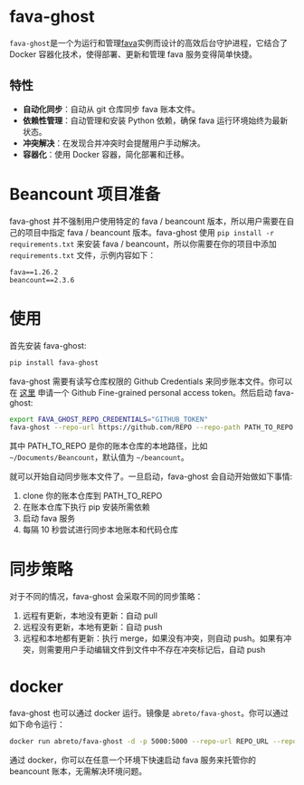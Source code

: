 # fava-ghost

`fava-ghost`是一个为运行和管理[fava](https://github.com/beancount/fava)实例而设计的高效后台守护进程，它结合了 Docker 容器化技术，使得部署、更新和管理 fava 服务变得简单快捷。

## 特性

- **自动化同步**：自动从 git 仓库同步 fava 账本文件。
- **依赖性管理**：自动管理和安装 Python 依赖，确保 fava 运行环境始终为最新状态。
- **冲突解决**：在发现合并冲突时会提醒用户手动解决。
- **容器化**：使用 Docker 容器，简化部署和迁移。

# Beancount 项目准备

fava-ghost 并不强制用户使用特定的 fava / beancount 版本，所以用户需要在自己的项目中指定 fava / beancount 版本。fava-ghost 使用 `pip install -r requirements.txt` 来安装 fava / beancount，所以你需要在你的项目中添加 `requirements.txt` 文件，示例内容如下：

```text
fava==1.26.2
beancount==2.3.6
```

# 使用

首先安装 fava-ghost:

```bash
pip install fava-ghost
```

fava-ghost 需要有读写仓库权限的 Github Credentials 来同步账本文件。你可以在 [这里](https://github.com/settings/tokens?type=beta) 申请一个 Github Fine-grained personal access token。然后启动 fava-ghost:

```bash
export FAVA_GHOST_REPO_CREDENTIALS="GITHUB_TOKEN"
fava-ghost --repo-url https://github.com/REPO --repo-path PATH_TO_REPO
```

其中 PATH_TO_REPO 是你的账本仓库的本地路径，比如 `~/Documents/Beancount`，默认值为 `~/beancount`。

就可以开始自动同步账本文件了。一旦启动，fava-ghost 会自动开始做如下事情:

1. clone 你的账本仓库到 PATH_TO_REPO
2. 在账本仓库下执行 pip 安装所需依赖
3. 启动 fava 服务
4. 每隔 10 秒尝试进行同步本地账本和代码仓库

# 同步策略

对于不同的情况，fava-ghost 会采取不同的同步策略：

1. 远程有更新，本地没有更新：自动 pull
2. 远程没有更新，本地有更新：自动 push
3. 远程和本地都有更新：执行 merge，如果没有冲突，则自动 push。如果有冲突，则需要用户手动编辑文件到文件中不存在冲突标记后，自动 push

# docker

fava-ghost 也可以通过 docker 运行。镜像是 `abreto/fava-ghost`。你可以通过如下命令运行：

```bash
docker run abreto/fava-ghost -d -p 5000:5000 --repo-url REPO_URL --repo-credentials GITHUB_TOKEN
```

通过 docker，你可以在任意一个环境下快速启动 fava 服务来托管你的 beancount 账本，无需解决环境问题。
